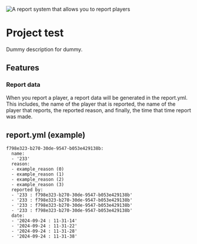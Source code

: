 ![A report system that allows you to report players](https://raw.githubusercontent.com/PositionV2024/Test/refs/heads/main/media/Screenshot%202024-09-21%20113646.png)
# Project test
Dummy description for dummy.
## Features
### Report data
When you report a player, a report data will be generated in the report.yml. This includes, the name of the player that is reported, the name of the player that reports, the reported reason, and finally, the time that time report was made.
## report.yml (example)
```
f798e323-b270-30de-9547-b053e429138b:
  name:
  - '233'
  reason:
  - example_reason (0)
  - example_reason (1)
  - example_reason (2)
  - example_reason (3)
  reported by:
  - '233 : f798e323-b270-30de-9547-b053e429138b'
  - '233 : f798e323-b270-30de-9547-b053e429138b'
  - '233 : f798e323-b270-30de-9547-b053e429138b'
  - '233 : f798e323-b270-30de-9547-b053e429138b'
  date:
  - '2024-09-24 : 11-31-14'
  - '2024-09-24 : 11-31-22'
  - '2024-09-24 : 11-31-28'
  - '2024-09-24 : 11-31-38'
```
